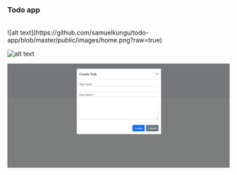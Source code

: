 ### Todo app
<br/>
 ![alt text](https://github.com/samuelkungu/todo-app/blob/master/public/images/home.png?raw=true)
 
 ![alt text](https://github.com/[username]/[reponame]/blob/[branch]/image.jpg?raw=true)
 
 ![Alt text](https://github.com/samuelkungu/todo-app/blob/master/public/images/home.png?raw=true "Title")
